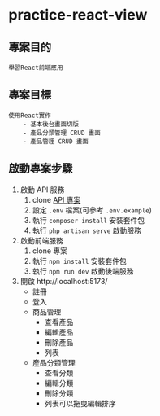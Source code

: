 # practice-react-view

## 專案目的

    學習React前端應用

## 專案目標

    使用React實作
        - 基本後台畫面切版
        - 產品分類管理 CRUD 畫面
        - 產品管理 CRUD 畫面

## 啟動專案步驟

1. 啟動 API 服務
   1. clone [API 專案](https://github.com/ddjoanna/web-php-laravel-api-template)
   2. 設定 `.env` 檔案(可參考 `.env.example`)
   3. 執行 `composer install` 安裝套件包
   4. 執行 `php artisan serve` 啟動服務
2. 啟動前端服務
   1. clone 專案
   2. 執行 `npm install` 安裝套件包
   3. 執行 `npm run dev` 啟動後端服務
3. 開啟 http://localhost:5173/
   - 註冊
   - 登入
   - 商品管理
     - 查看產品
     - 編輯產品
     - 刪除產品
     - 列表
   - 產品分類管理
     - 查看分類
     - 編輯分類
     - 刪除分類
     - 列表可以拖曳編輯排序
